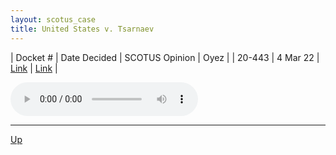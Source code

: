 ```yaml
---
layout: scotus_case
title: United States v. Tsarnaev
---
```


| Docket # | Date Decided | SCOTUS Opinion | Oyez |
| 20-443 | 4 Mar 22 | [Link](https://www.supremecourt.gov/opinions/21pdf/595us2r14_l64n.pdf) | [Link](https://www.oyez.org/cases/2021/20-443) |

<audio controls>
   <source src='./resources/20-443.mp3' type='audio/mpeg'>
</audio>

<object data='./resources/20-443.pdf' type='application/pdf'></object>

---

[Up](./README.md)
